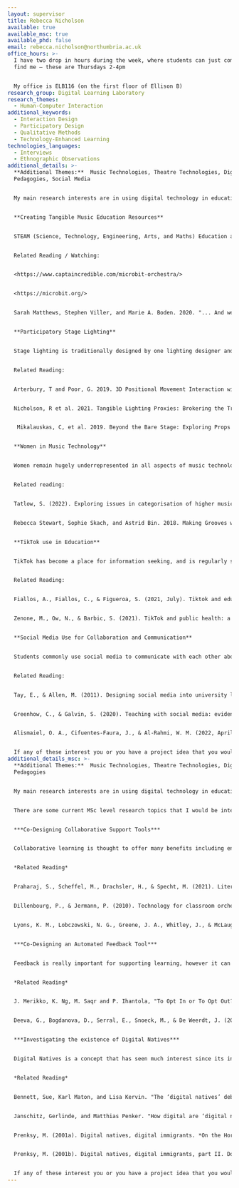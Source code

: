 ```yaml
---
layout: supervisor
title: Rebecca Nicholson
available: true
available_msc: true
available_phd: false
email: rebecca.nicholson@northumbria.ac.uk
office_hours: >-
  I have two drop in hours during the week, where students can just come and
  find me – these are Thursdays 2-4pm


  My office is ELB116 (on the first floor of Ellison B)
research_group: Digital Learning Laboratory
research_themes:
  - Human-Computer Interaction
additional_keywords:
  - Interaction Design
  - Participatory Design
  - Qualitative Methods
  - Technology-Enhanced Learning
technologies_languages:
  - Interviews
  - Ethnographic Observations
additional_details: >-
  **A﻿dditional Themes:**  Music Technologies, Theatre Technologies, Digital
  Pedagogies, Social Media


  My main research interests are in using digital technology in education, specifically to support teachers to enact creative and collaborative ways of teaching.  I am also interested in exploring how we can design and develop collaborative technologies at the intersection of Human Computer Interaction and the Performing Arts.  Throughout all my research I use participatory design research methods to try and design and develop technologies that people want to embed into their practices. All research projects I supervise will involve working with users in some way - this can range from interviewing potential users, to evaluating systems or ideally co-designing with them. 


  **Creating Tangible Music Education Resources**


  STEAM (Science, Technology, Engineering, Arts, and Maths) Education aims to understand the opportunities for integrating the arts into STEM subjects.  This project would draw on the use of STEAM to create a set of materials for schools that support them to teach students how to explore music through creating some basic digital instruments using micro:bits.  The project would include creating some basic instruments as an example and a set of materials that teachers can use to help support students to create their own.


  Related Reading / Watching:


  <https://www.captaincredible.com/microbit-orchestra/>


  <https://microbit.org/>


  Sarah Matthews, Stephen Viller, and Marie A. Boden. 2020. "... And we are the creators!" Technologies as Creative Material. In TEI '20. <https://doi.org/10.1145/3374920.3374980>


  **Participatory Stage Lighting**


  Stage lighting is traditionally designed by one lighting designer and fixed prior to a show, however there are lots of creative possibilities to enhance this process.  This project would use Open Lighting Architecture (<https://www.openlighting.org/ola/>) to explore the possibility of collaborative stage lighting, where the audience or the actors on stage can alter the lighting.   


  Related Reading:


  Arterbury, T and Poor, G. 2019. 3D Positional Movement Interaction with User-Defined, Virtual Interface for Music Software: MoveMIDI. (CHI EA '19). <https://doi.org/10.1145/3290607.3312954>


  Nicholson, R et al. 2021. Tangible Lighting Proxies: Brokering the Transition from Classroom to Stage. In TEI '21. <https://doi.org/10.1145/3430524.3440659>


   Mikalauskas, C, et al. 2019. Beyond the Bare Stage: Exploring Props as Potential Improviser-Controlled Technology. In TEI ’19 <https://doi.org/10.1145/3294109.3295631>


  **Women in Music Technology**


  Women remain hugely underrepresented in all aspects of music technology, both in education as well as in the industry.  This project would explore both the actual and perceived barriers that exist for women and design and design a tool aimed at supporting women to engage in music technology education. 


  Related reading:


  Tatlow, S. (2022). Exploring issues in categorisation of higher music education courses through FOI surveys of gender demographics in UK higher education institutions. British Journal of Music Education, 1-21.


  Rebecca Stewart, Sophie Skach, and Astrid Bin. 2018. Making Grooves with Needles: Using e-textiles to Encourage Gender Diversity in Embedded Audio Systems Design. In DIS '18. <https://doi.org/10.1145/3196709.3196716>


  **TikTok use in Education**


  TikTok has become a place for information seeking, and is regularly suggested as an ideal platform for learning and information sharing. Young people are commonly the target audience of many of these educational videos. This project would explore the use of TikTok for education, looking at information dissemination and suggesting ways TikTok can be used appropriately for education and information sharing. Related reading:


  Related Reading:


  Fiallos, A., Fiallos, C., & Figueroa, S. (2021, July). Tiktok and education: Discovering knowledge through learning videos. In *2021 Eighth International Conference on EDemocracy & EGovernment (ICEDEG)* (pp. 172-176). IEEE.


  Zenone, M., Ow, N., & Barbic, S. (2021). TikTok and public health: a proposed research agenda. *BMJ global health*, *6*(11), e007648.


  **Social Media Use for Collaboration and Communication**


  Students commonly use social media to communicate with each other about both social and course-related information.  For example, using Discord to discuss programme modules or Snapchat to arrange a catch up with a friend.  This project would examine students’ uses of social media platforms for communication and collaboration aiming to understand what platforms are used when and for what purposes. 


  Related Reading:


  Tay, E., & Allen, M. (2011). Designing social media into university learning: technology of collaboration or collaboration for technology?. *Educational Media International*, *48*(3), 151-163.


  Greenhow, C., & Galvin, S. (2020). Teaching with social media: evidence-based strategies for making remote higher education less remote. *Information and Learning Sciences*, *121*(7/8), 513-524.


  Alismaiel, O. A., Cifuentes-Faura, J., & Al-Rahmi, W. M. (2022, April). Social media technologies used for education: An empirical study on TAM model during the COVID-19 pandemic. In *Frontiers in Education* (Vol. 7). Frontiers Media SA.


  If any of these interest you or you have a project idea that you would like to discuss either around educational technologies, particularly teaching using using tangible technologies (e.g. microbits), or music and theatre technologies then contact me via email to book an appointment.
additional_details_msc: >-
  **A﻿dditional Themes:**  Music Technologies, Theatre Technologies, Digital
  Pedagogies


  My main research interests are in using digital technology in education, specifically to support teachers to enact creative and collaborative ways of teaching.  I am also interested in exploring how we can design and develop collaborative technologies at the intersection of Human Computer Interaction and the Performing Arts.  Throughout all my research I use participatory design research methods to try and design and develop technologies that people want to embed into their practices.


  There are some current MSc level research topics that I would be interested in supervising:


  ***Co-Designing Collaborative Support Tools***


  Collaborative learning is thought to offer many benefits including ensuring active learning, as well as improving problem solving and critical thinking skills.  Supporting effective collaboration however can be challenging.  This research study would use co-design to understand what students find challenging about collaborative projects and design a digital tool that can support collaboration.


  *Related Reading*


  Praharaj, S., Scheffel, M., Drachsler, H., & Specht, M. (2021). Literature review on co-located collaboration modeling using multimodal learning analytics—can we go the whole nine yards?. IEEE Transactions on Learning Technologies, 14(3), 367-385.


  Dillenbourg, P., & Jermann, P. (2010). Technology for classroom orchestration. In New science of learning (pp. 525-552). Springer, New York, NY.


  Lyons, K. M., Lobczowski, N. G., Greene, J. A., Whitley, J., & McLaughlin, J. E. (2021). Using a design-based research approach to develop and study a web-based tool to support collaborative learning. Computers & Education, 161, 104064.


  ***Co-Designing an Automated Feedback Tool***


  Feedback is really important for supporting learning, however it can be challenging to ensure all students get high quality and detailed feedback quickly.  Automated feedback tools have been shown to be effective in subjects such as maths where it is clear what the ‘right’ answer is.  This research study would use co-design methods to understand what kind of feedback students need when they are working on creative or collaborative projects and design an automated feedback tool that might be effective in this context.


  *Related Reading*


  J. Merikko, K. Ng, M. Saqr and P. Ihantola, "To Opt In or To Opt Out? Predicting Student Preference for Learning Analytics-Based Formative Feedback," in IEEE Access, 2022, doi: 10.1109/ACCESS.2022.3207274.


  Deeva, G., Bogdanova, D., Serral, E., Snoeck, M., & De Weerdt, J. (2021). A review of automated feedback systems for learners: Classification framework, challenges and opportunities. Computers & Education, 162, 104094.


  ***Investigating the existence of Digital Natives***


  Digital Natives is a concept that has seen much interest since its inception with conflicting evidence about their existence and what that means for teaching and learning.  This research study would use interview and observational methods to explore whether our understanding of digital natives needs to be updated.  It would interview postgraduate computing students to explore their understanding and competencies with the use of a variety of digital technologies. 


  *Related Reading*


  Bennett, Sue, Karl Maton, and Lisa Kervin. "The ‘digital natives’ debate: A critical review of the evidence." *British journal of educational technology* 39.5 (2008): 775-786.


  Janschitz, Gerlinde, and Matthias Penker. "How digital are ‘digital natives’ actually? Developing an instrument to measure the degree of digitalisation of university students–the DDS-Index." *Bulletin of Sociological Methodology/Bulletin de Méthodologie Sociologique* 153.1 (2022): 127-159.


  Prenksy, M. (2001a). Digital natives, digital immigrants. *On the Horizon*, 9, 5, 1– 6.


  Prenksy, M. (2001b). Digital natives, digital immigrants, part II. Do they really think differently? *On the Horizon*, 9, 6, 1– 6.


  If any of these interest you or you have a project idea that you would like to discuss either around educational technologies or music and theatre technologies then contact me via email to book an appointment.
---
```

